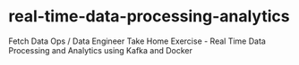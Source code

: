 # real-time-data-processing-analytics

Fetch Data Ops / Data Engineer Take Home Exercise - Real Time Data Processing and Analytics using Kafka and Docker
